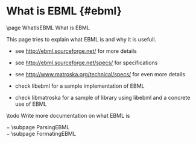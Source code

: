 # What is EBML {#ebml}

\page WhatIsEBML What is EBML

This page tries to explain what EBML is and why it is usefull.

- see http://ebml.sourceforge.net/ for more details
- see http://ebml.sourceforge.net/specs/ for specifications
- see http://www.matroska.org/technical/specs/ for even more details

- check libebml for a sample implementation of EBML
- check libmatroska for a sample of library using libebml
  and a concrete use of EBML

\todo Write more documentation on what EBML is

− \subpage ParsingEBML  
− \subpage FormatingEBML
